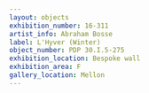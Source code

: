 ```yaml
---
layout: objects
exhibition_number: 16-311
artist_info: Abraham Bosse
label: L'Hyver (Winter)
object_number: PDP 30.I.5-275
exhibition_location: Bespoke wall
exhibition_area: F
gallery_location: Mellon
---
```

